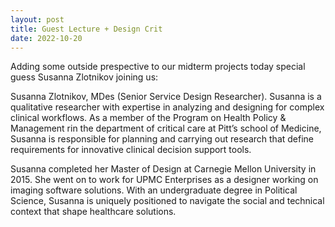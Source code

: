 ```yaml
---
layout: post
title: Guest Lecture + Design Crit
date: 2022-10-20
---
```


Adding some outside prespective to our midterm projects today special guess Susanna Zlotnikov joining us:

Susanna Zlotnikov, MDes (Senior Service Design Researcher). Susanna is a qualitative researcher with expertise in analyzing and designing for complex clinical workflows. As a member of the Program on Health Policy & Management rin the department of critical care at Pitt’s school of Medicine, Susanna is responsible for planning and carrying out research that define requirements for innovative clinical decision support tools.

Susanna completed her Master of Design at Carnegie Mellon University in 2015. She went on to work for UPMC Enterprises as a designer working on imaging software solutions. With an undergraduate degree in Political Science, Susanna is uniquely positioned to navigate the social and technical context that shape healthcare solutions.
